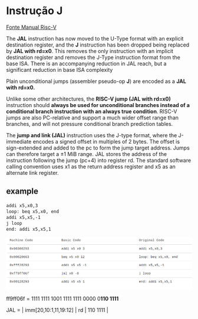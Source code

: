 # Instrução J

[Fonte Manual Risc-V](https://riscv.org//wp-content/uploads/2017/05/riscv-spec-v2.2.pdf)

The **JAL** instruction has now moved to the U-Type format with an explicit destination
register, and the **J** instruction has been dropped being replaced by **JAL with rd=x0**. This
removes the only instruction with an implicit destination register and removes the J-Type
instruction format from the base ISA. There is an accompanying reduction in JAL reach, but
a significant reduction in base ISA complexity

Plain unconditional jumps (assembler pseudo-op **J**) are encoded as a **JAL with rd=x0.**

Unlike some other architectures, the **RISC-V jump (JAL with rd=x0)** instruction should **always
be used for unconditional branches instead of a conditional branch instruction with an always true condition**. RISC-V jumps are also PC-relative and support a much wider offset range than
branches, and will not pressure conditional branch prediction tables.


The **jump and link (JAL)** instruction uses the J-type format, where the J-immediate encodes a
signed offset in multiples of 2 bytes. The offset is sign-extended and added to the pc to form the
jump target address. Jumps can therefore target a ±1 MiB range. JAL stores the address of the
instruction following the jump (pc+4) into register rd. The standard software calling convention
uses x1 as the return address register and x5 as an alternate link register.

## example

```
addi x5,x0,3
loop: beq x5,x0, end
addi x5,x5,-1
j loop
end: addi x5,x5,1
```
![](https://raw.githubusercontent.com/arduinoufv/inf250/master/Processador_single_RISCV/Desvio_Incondicional/Screenshot%20from%202022-02-08%2015-18-05.png)


ff9ff06f = 1111 1111 1001 1111 1111 0000 0**110 1111**

JAL = | imm\[20,10:1,11,19:12\] | rd | 110 1111 |

![]()

